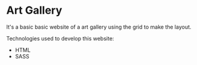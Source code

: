 # Art Gallery 

It's a basic basic website of a art gallery using the grid to make the layout.

Technologies used to develop this website:

* HTML
* SASS
